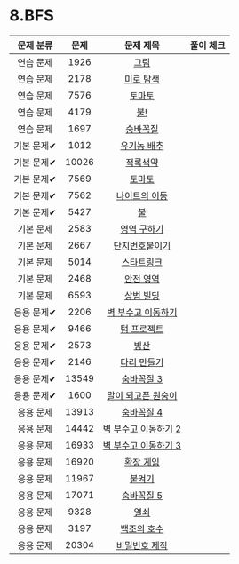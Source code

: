 # 8.BFS

| 문제 분류  |  문제   |                         문제 제목                         | 풀이 체크 |
|:------:|:-----:|:-----------------------------------------------------:|:-----:|
| 연습 문제  | 1926  |      [그림](https://www.acmicpc.net/problem/1926)       ||
| 연습 문제  | 2178  |     [미로 탐색](https://www.acmicpc.net/problem/2178)     |       |
| 연습 문제  | 7576  |      [토마토](https://www.acmicpc.net/problem/7576)      |       |
| 연습 문제  | 4179  |      [불!](https://www.acmicpc.net/problem/4179)       |       |
| 연습 문제  | 1697  |     [숨바꼭질](https://www.acmicpc.net/problem/1697)      |       |
| 기본 문제✔ | 1012  |    [유기농 배추](https://www.acmicpc.net/problem/1012)     |       |
| 기본 문제✔ | 10026 |     [적록색약](https://www.acmicpc.net/problem/10026)     |       |
| 기본 문제✔ | 7569  |      [토마토](https://www.acmicpc.net/problem/7569)      |       |
| 기본 문제✔ | 7562  |    [나이트의 이동](https://www.acmicpc.net/problem/7562)    |       |
| 기본 문제✔ | 5427  |       [불](https://www.acmicpc.net/problem/5427)       |       |
| 기본 문제  | 2583  |    [영역 구하기](https://www.acmicpc.net/problem/2583)     |       |
| 기본 문제  | 2667  |    [단지번호붙이기](https://www.acmicpc.net/problem/2667)    |       |
| 기본 문제  | 5014  |     [스타트링크](https://www.acmicpc.net/problem/5014)     |       |
| 기본 문제  | 2468  |     [안전 영역](https://www.acmicpc.net/problem/2468)     |       |
| 기본 문제  | 6593  |     [상범 빌딩](https://www.acmicpc.net/problem/6593)     |       |
| 응용 문제✔ | 2206  |  [벽 부수고 이동하기](https://www.acmicpc.net/problem/2206)   |       |
| 응용 문제✔ | 9466  |    [텀 프로젝트](https://www.acmicpc.net/problem/9466)     |       |
| 응용 문제✔ | 2573  |      [빙산](https://www.acmicpc.net/problem/2573)       |       |
| 응용 문제✔ | 2146  |    [다리 만들기](https://www.acmicpc.net/problem/2146)     |       |
| 응용 문제✔ | 13549 |    [숨바꼭질 3](https://www.acmicpc.net/problem/13549)    |       |
| 응용 문제✔ | 1600  |  [말이 되고픈 원숭이](https://www.acmicpc.net/problem/1600)   |       |
| 응용 문제  | 13913 |    [숨바꼭질 4](https://www.acmicpc.net/problem/13913)    |       |
| 응용 문제  | 14442 | [벽 부수고 이동하기 2](https://www.acmicpc.net/problem/14442) |       |
| 응용 문제  | 16933 | [벽 부수고 이동하기 3](https://www.acmicpc.net/problem/16933) |       |
| 응용 문제  | 16920 |    [확장 게임](https://www.acmicpc.net/problem/16920)     |       |
| 응용 문제  | 11967 |     [불켜기](https://www.acmicpc.net/problem/11967)      |       |
| 응용 문제  | 17071 |    [숨바꼭질 5](https://www.acmicpc.net/problem/17071)    |       |
| 응용 문제  | 9328  |      [열쇠](https://www.acmicpc.net/problem/9328)       |       |
| 응용 문제  | 3197  |    [백조의 호수](https://www.acmicpc.net/problem/3197)     |       |
| 응용 문제  | 20304 |   [비밀번호 제작](https://www.acmicpc.net/problem/20304)    |       |